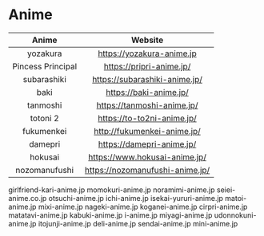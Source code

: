 
# Anime

| Anime | Website |
|:-----:|:-------:|
| yozakura | https://yozakura-anime.jp
| Pincess Principal | https://pripri-anime.jp/
| subarashiki | https://subarashiki-anime.jp/
| baki | https://baki-anime.jp/
| tanmoshi | https://tanmoshi-anime.jp/
| totoni 2 | https://to-to2ni-anime.jp/
| fukumenkei | http://fukumenkei-anime.jp/
| damepri | https://damepri-anime.jp/
| hokusai | https://www.hokusai-anime.jp/
| nozomanufushi | https://nozomanufushi-anime.jp/


girlfriend-kari-anime.jp
momokuri-anime.jp
noramimi-anime.jp
seiei-anime.co.jp
otsuchi-anime.jp
ichi-anime.jp
isekai-yururi-anime.jp
matoi-anime.jp
mixi-anime.jp
nageki-anime.jp
koganei-anime.jp
cirpri-anime.jp
matatavi-anime.jp
kabuki-anime.jp
i-anime.jp
miyagi-anime.jp
udonnokuni-anime.jp
itojunji-anime.jp
deli-anime.jp
sendai-anime.jp
mini-anime.jp
